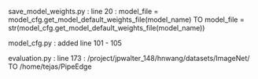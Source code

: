 save_model_weights.py : line 20 : model_file = model_cfg.get_model_default_weights_file(model_name) TO model_file = str(model_cfg.get_model_default_weights_file(model_name))

model_cfg.py : added line 101 - 105

evaluation.py : line 173 : /project/jpwalter_148/hnwang/datasets/ImageNet/ TO /home/tejas/PipeEdge